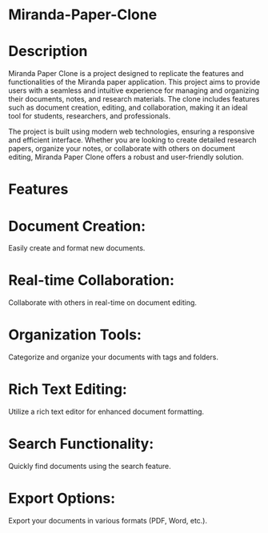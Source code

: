 # Miranda-Paper-Clone

# Description

Miranda Paper Clone is a project designed to replicate the features and functionalities of the Miranda paper application. This project aims to provide users with a seamless and intuitive experience for managing and organizing their documents, notes, and research materials. The clone includes features such as document creation, editing, and collaboration, making it an ideal tool for students, researchers, and professionals.

The project is built using modern web technologies, ensuring a responsive and efficient interface. Whether you are looking to create detailed research papers, organize your notes, or collaborate with others on document editing, Miranda Paper Clone offers a robust and user-friendly solution.

# Features

# Document Creation:  
Easily create and format new documents.
# Real-time Collaboration: 
Collaborate with others in real-time on document editing.
# Organization Tools: 
Categorize and organize your documents with tags and folders.
# Rich Text Editing:
Utilize a rich text editor for enhanced document formatting.
# Search Functionality:
Quickly find documents using the search feature.
# Export Options: 
Export your documents in various formats (PDF, Word, etc.).
